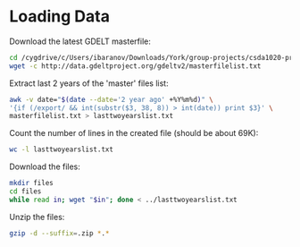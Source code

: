 # Loading Data



Download the latest GDELT masterfile:

```bash
cd /cygdrive/c/Users/ibaranov/Downloads/York/group-projects/csda1020-project-1/data
wget -c http://data.gdeltproject.org/gdeltv2/masterfilelist.txt
```

Extract last 2 years of the 'master' files list:

```bash
awk -v date="$(date --date='2 year ago' +%Y%m%d)" \
'{if (/export/ && int(substr($3, 38, 8)) > int(date)) print $3}' \
masterfilelist.txt > lasttwoyearslist.txt
```

Count the number of lines in the created file (should be about 69K):

```bash
wc -l lasttwoyearslist.txt
```

Download the files:

```bash
mkdir files
cd files
while read in; wget "$in"; done < ../lasttwoyearslist.txt
```

Unzip the files:

```bash
gzip -d --suffix=.zip *.*
```
